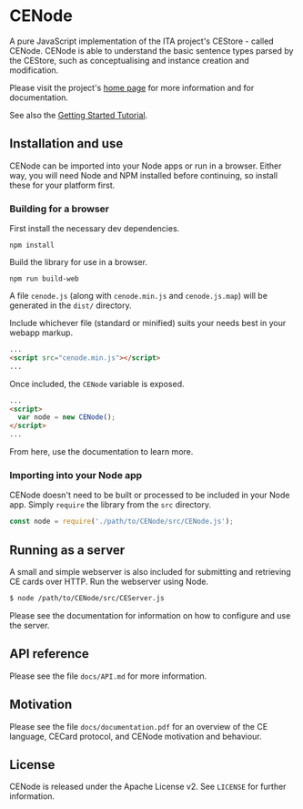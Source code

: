 # CENode 

A pure JavaScript implementation of the ITA project's CEStore - called CENode. CENode is able to understand the basic sentence types parsed by the CEStore, such as conceptualising and instance creation and modification.

Please visit the project's [home page](http://cenode.io) for more information and for documentation.

See also the [Getting Started Tutorial](https://github.com/flyingsparx/CENode/blob/master/docs/getting_started.md).

## Installation and use

CENode can be imported into your Node apps or run in a browser. Either way, you will need Node and NPM installed before continuing, so install these for your platform first.

### Building for a browser

First install the necessary dev dependencies.
```
npm install
```

Build the library for use in a browser.
```
npm run build-web
```

A file `cenode.js` (along with `cenode.min.js` and `cenode.js.map`) will be generated in the `dist/` directory.

Include whichever file (standard or minified) suits your needs best in your webapp markup.
```html
...
<script src="cenode.min.js"></script>
...
```

Once included, the `CENode` variable is exposed.
```html
...
<script>
  var node = new CENode();
</script>
...
```

From here, use the documentation to learn more.

### Importing into your Node app

CENode doesn't need to be built or processed to be included in your Node app. Simply `require` the library from the `src` directory.

```javascript
const node = require('./path/to/CENode/src/CENode.js');
```

## Running as a server

A small and simple webserver is also included for submitting and retrieving CE cards over HTTP. Run the webserver using Node.

```bash
$ node /path/to/CENode/src/CEServer.js
```

Please see the documentation for information on how to configure and use the server.

## API reference

Please see the file `docs/API.md` for more information.

## Motivation

Please see the file `docs/documentation.pdf` for an overview of the CE language, CECard protocol, and CENode motivation and behaviour.

## License

CENode is released under the Apache License v2. See `LICENSE` for further information.
